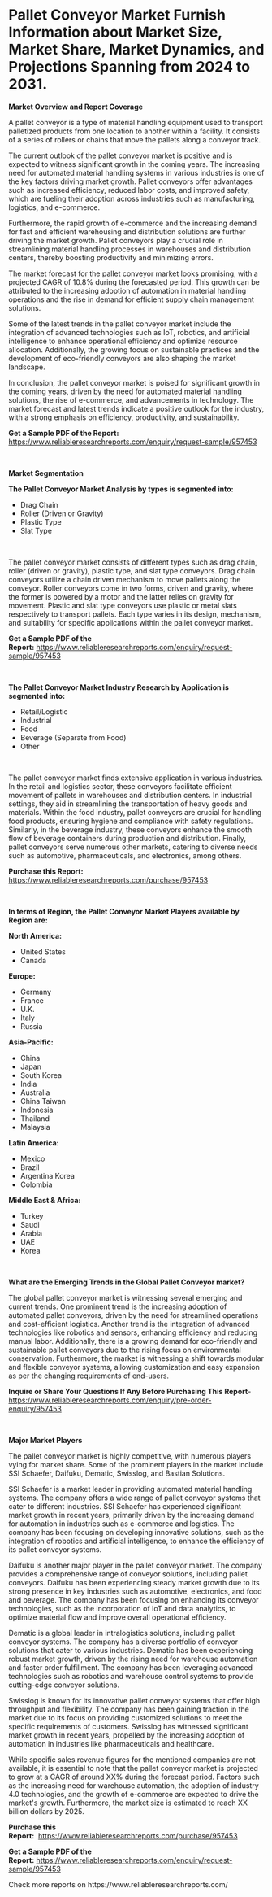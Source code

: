 <p><h1>Pallet Conveyor Market Furnish Information about Market Size, Market Share, Market Dynamics, and Projections Spanning from 2024 to 2031.</h1></p><p><strong>Market Overview and Report Coverage</strong></p>
<p><p>A pallet conveyor is a type of material handling equipment used to transport palletized products from one location to another within a facility. It consists of a series of rollers or chains that move the pallets along a conveyor track.</p><p>The current outlook of the pallet conveyor market is positive and is expected to witness significant growth in the coming years. The increasing need for automated material handling systems in various industries is one of the key factors driving market growth. Pallet conveyors offer advantages such as increased efficiency, reduced labor costs, and improved safety, which are fueling their adoption across industries such as manufacturing, logistics, and e-commerce.</p><p>Furthermore, the rapid growth of e-commerce and the increasing demand for fast and efficient warehousing and distribution solutions are further driving the market growth. Pallet conveyors play a crucial role in streamlining material handling processes in warehouses and distribution centers, thereby boosting productivity and minimizing errors.</p><p>The market forecast for the pallet conveyor market looks promising, with a projected CAGR of 10.8% during the forecasted period. This growth can be attributed to the increasing adoption of automation in material handling operations and the rise in demand for efficient supply chain management solutions. </p><p>Some of the latest trends in the pallet conveyor market include the integration of advanced technologies such as IoT, robotics, and artificial intelligence to enhance operational efficiency and optimize resource allocation. Additionally, the growing focus on sustainable practices and the development of eco-friendly conveyors are also shaping the market landscape.</p><p>In conclusion, the pallet conveyor market is poised for significant growth in the coming years, driven by the need for automated material handling solutions, the rise of e-commerce, and advancements in technology. The market forecast and latest trends indicate a positive outlook for the industry, with a strong emphasis on efficiency, productivity, and sustainability.</p></p>
<p><strong>Get a Sample PDF of the Report:</strong> <a href="https://www.reliableresearchreports.com/enquiry/request-sample/957453">https://www.reliableresearchreports.com/enquiry/request-sample/957453</a></p>
<p>&nbsp;</p>
<p><strong>Market Segmentation</strong></p>
<p><strong>The Pallet Conveyor Market Analysis by types is segmented into:</strong></p>
<p><ul><li>Drag Chain</li><li>Roller (Driven or Gravity)</li><li>Plastic Type</li><li>Slat Type</li></ul></p>
<p>&nbsp;</p>
<p><p>The pallet conveyor market consists of different types such as drag chain, roller (driven or gravity), plastic type, and slat type conveyors. Drag chain conveyors utilize a chain driven mechanism to move pallets along the conveyor. Roller conveyors come in two forms, driven and gravity, where the former is powered by a motor and the latter relies on gravity for movement. Plastic and slat type conveyors use plastic or metal slats respectively to transport pallets. Each type varies in its design, mechanism, and suitability for specific applications within the pallet conveyor market.</p></p>
<p><strong>Get a Sample PDF of the Report:</strong>&nbsp;<a href="https://www.reliableresearchreports.com/enquiry/request-sample/957453">https://www.reliableresearchreports.com/enquiry/request-sample/957453</a></p>
<p>&nbsp;</p>
<p><strong>The Pallet Conveyor Market Industry Research by Application is segmented into:</strong></p>
<p><ul><li>Retail/Logistic</li><li>Industrial</li><li>Food</li><li>Beverage (Separate from Food)</li><li>Other</li></ul></p>
<p>&nbsp;</p>
<p><p>The pallet conveyor market finds extensive application in various industries. In the retail and logistics sector, these conveyors facilitate efficient movement of pallets in warehouses and distribution centers. In industrial settings, they aid in streamlining the transportation of heavy goods and materials. Within the food industry, pallet conveyors are crucial for handling food products, ensuring hygiene and compliance with safety regulations. Similarly, in the beverage industry, these conveyors enhance the smooth flow of beverage containers during production and distribution. Finally, pallet conveyors serve numerous other markets, catering to diverse needs such as automotive, pharmaceuticals, and electronics, among others.</p></p>
<p><strong>Purchase this Report:</strong>&nbsp; <a href="https://www.reliableresearchreports.com/purchase/957453">https://www.reliableresearchreports.com/purchase/957453</a></p>
<p>&nbsp;</p>
<p><strong>In terms of Region, the Pallet Conveyor Market Players available by Region are:</strong></p>
<p>
    <p> <strong> North America: </strong>
        <ul>
            <li>United States</li>
            <li>Canada</li>
        </ul>
        </p> 
    <p> <strong> Europe: </strong>
        <ul>
            <li>Germany</li>
            <li>France</li>
            <li>U.K.</li>
            <li>Italy</li>
            <li>Russia</li>
        </ul>
        </p> 
    <p> <strong> Asia-Pacific: </strong>
        <ul>
            <li>China</li>
            <li>Japan</li>
            <li>South Korea</li>
            <li>India</li>
            <li>Australia</li>
            <li>China Taiwan</li>
            <li>Indonesia</li>
            <li>Thailand</li>
            <li>Malaysia</li>
        </ul>
        </p> 
    <p> <strong> Latin America: </strong>
        <ul>
            <li>Mexico</li>
            <li>Brazil</li>
            <li>Argentina Korea</li>
            <li>Colombia</li>
        </ul>
        </p> 
    <p> <strong> Middle East & Africa: </strong>
        <ul>
            <li>Turkey</li>
            <li>Saudi</li>
            <li>Arabia</li>
            <li>UAE</li>
            <li>Korea</li>
        </ul>
    </p>
    </p>
<p>&nbsp;</p>
<p><strong>What are the Emerging Trends in the Global Pallet Conveyor market?</strong></p>
<p><p>The global pallet conveyor market is witnessing several emerging and current trends. One prominent trend is the increasing adoption of automated pallet conveyors, driven by the need for streamlined operations and cost-efficient logistics. Another trend is the integration of advanced technologies like robotics and sensors, enhancing efficiency and reducing manual labor. Additionally, there is a growing demand for eco-friendly and sustainable pallet conveyors due to the rising focus on environmental conservation. Furthermore, the market is witnessing a shift towards modular and flexible conveyor systems, allowing customization and easy expansion as per the changing requirements of end-users.</p></p>
<p><strong>Inquire or Share Your Questions If Any Before Purchasing This Report</strong>- <a href="https://www.reliableresearchreports.com/enquiry/pre-order-enquiry/957453">https://www.reliableresearchreports.com/enquiry/pre-order-enquiry/957453</a></p>
<p>&nbsp;</p>
<p><strong>Major Market Players</strong></p>
<p><p>The pallet conveyor market is highly competitive, with numerous players vying for market share. Some of the prominent players in the market include SSI Schaefer, Daifuku, Dematic, Swisslog, and Bastian Solutions.</p><p>SSI Schaefer is a market leader in providing automated material handling systems. The company offers a wide range of pallet conveyor systems that cater to different industries. SSI Schaefer has experienced significant market growth in recent years, primarily driven by the increasing demand for automation in industries such as e-commerce and logistics. The company has been focusing on developing innovative solutions, such as the integration of robotics and artificial intelligence, to enhance the efficiency of its pallet conveyor systems.</p><p>Daifuku is another major player in the pallet conveyor market. The company provides a comprehensive range of conveyor solutions, including pallet conveyors. Daifuku has been experiencing steady market growth due to its strong presence in key industries such as automotive, electronics, and food and beverage. The company has been focusing on enhancing its conveyor technologies, such as the incorporation of IoT and data analytics, to optimize material flow and improve overall operational efficiency.</p><p>Dematic is a global leader in intralogistics solutions, including pallet conveyor systems. The company has a diverse portfolio of conveyor solutions that cater to various industries. Dematic has been experiencing robust market growth, driven by the rising need for warehouse automation and faster order fulfillment. The company has been leveraging advanced technologies such as robotics and warehouse control systems to provide cutting-edge conveyor solutions.</p><p>Swisslog is known for its innovative pallet conveyor systems that offer high throughput and flexibility. The company has been gaining traction in the market due to its focus on providing customized solutions to meet the specific requirements of customers. Swisslog has witnessed significant market growth in recent years, propelled by the increasing adoption of automation in industries like pharmaceuticals and healthcare.</p><p>While specific sales revenue figures for the mentioned companies are not available, it is essential to note that the pallet conveyor market is projected to grow at a CAGR of around XX% during the forecast period. Factors such as the increasing need for warehouse automation, the adoption of industry 4.0 technologies, and the growth of e-commerce are expected to drive the market's growth. Furthermore, the market size is estimated to reach XX billion dollars by 2025.</p></p>
<p><strong>Purchase this Report:</strong>&nbsp;&nbsp;<a href="https://www.reliableresearchreports.com/purchase/957453">https://www.reliableresearchreports.com/purchase/957453</a></p>
<p></p>
<p><strong>Get a Sample PDF of the Report:</strong>&nbsp;<a href="https://www.reliableresearchreports.com/enquiry/request-sample/957453">https://www.reliableresearchreports.com/enquiry/request-sample/957453</a></p>
<p>Check more reports on https://www.reliableresearchreports.com/</p>